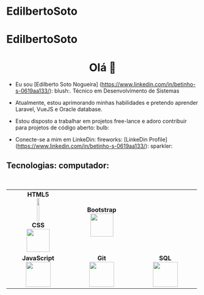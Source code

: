 # EdilbertoSoto

# EdilbertoSoto

<h1 align = "center"> Olá 👋 </h1>


* Eu sou [Edilberto Soto Nogueira] (https://www.linkedin.com/in/betinho-s-0619aa133/): blush:. Técnico em Desenvolvimento de Sistemas

* Atualmente, estou aprimorando minhas habilidades e pretendo aprender Laravel, VueJS e Oracle database.

* Estou disposto a trabalhar em projetos free-lance e adoro contribuir para projetos de código aberto: bulb:

* Conecte-se a mim em LinkeDin: fireworks: [LinkeDin Profile] (https://www.linkedin.com/in/betinho-s-0619aa133/): sparkler:


## Tecnologias: computador:

<br>
<table>
<tbody>
 <tr>
<td align = "center" width = "20%">
<span><b><center>HTML5</center></b> </span> 
<img height = 60px src = "https://cdn.pixabay.com/photo/2017/08/05/11/16/logo-2582748_960_720.png> 
</td>

<td align = "center" width = "20%">
<span><b><center>CSS</center></b> </span> 
<img height = 60px src = "https://cdn.pixabay.com/photo/2017/08/05/11/16/logo-2582747_640.png"> 
</td>

<td align = "center" width = "20%">
<span><b><center>Bootstrap</center></b> </span> 
<img height = 60px src = "https://getbootstrap.com/docs/5.0/assets/brand/bootstrap-social-logo.png"> 
</td>
</tr>

<tr>
<td align = "center" width = "20%">
<span><b><center>JavaScript</center></b> </span> 
<img height = 65px src = "https://upload.wikimedia.org/wikipedia/commons/thumb/9/99/Unofficial_JavaScript_logo_2.svg/1024px-Unofficial_JavaScript_logo_2.svg.png"> 
</td>

<td align = "center" width = "20%">
<span><b><center>Git</center></b> </span> 
<img height = 65px src = "https://git-scm.com/images/logos/downloads/Git-Logo-2Color.png"> 
</td>

<td align = "center" width = "20%">
<span><b><center>SQL</center></b> </span> 
<img height = 65px src = "https://i0.wp.com/www.complexsql.com/wp-content/uploads/2017/01/sql-logo.jpg?ssl=1"> 
</td>
</tr>

</tbody>
</table>
